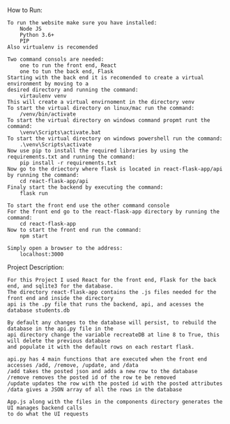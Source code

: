 How to Run:

	To run the website make sure you have installed:
		Node JS
		Python 3.6+
		PIP
	Also virtualenv is recomended

	Two command consols are needed: 
		one to run the front end, React
		one to tun the back end, Flask
	Starting with the back end it is recomended to create a virtual environment by moving to a 
	desired directory and running the command:
		virtaulenv venv
	This will create a virtual envirnoment in the directory venv
	To start the virtual directory on linux/mac run the command:
		/venv/bin/activate
	To start the virtual directory on windows command propmt runt the command:
		\venv\Scripts\activate.bat
	To start the virtual directory on windows powershell run the command:
		.\venv\Scripts\activate
	Now use pip to install the required libraries by using the requirements.txt and running the command:
		pip install -r requirements.txt
	Now go to the driectory where flask is located in react-flask-app/api by running the command:
		cd react-flask-app/api
	Finaly start the backend by executing the command:
		flask run
	
	To start the front end use the other command console
	For the front end go to the react-flask-app directory by running the command:
		cd react-flask-app
	Now to start the front end run the command:
		npm start

	Simply open a browser to the address: 
		localhost:3000

Project Description:

	For this Project I used React for the front end, Flask for the back end, and sqlite3 for the database.
	The directory react-flask-app contains the .js files needed for the front end and inside the directory
	api is the .py file that runs the backend, api, and acesses the database students.db

	By default any changes to the database will persist, to rebuild the database in the api.py file in the 
	api directory change the variable recreateDB at line 8 to True, this will delete the previous database
	and populate it with the default rows on each restart flask.

	api.py has 4 main functions that are executed when the front end accesses /add, /remove, /update, and /data
	/add takes the posted json and adds a new row to the database
	/remove removes the posted id of the row te be removed
	/update updates the row with the posted id with the posted attributes
	/data gives a JSON array of all the rows in the database

	App.js along with the files in the components directory generates the UI manages backend calls 
	to do what the UI requests
